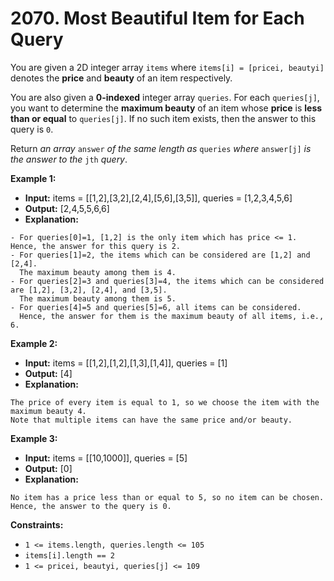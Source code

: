 # 2070. Most Beautiful Item for Each Query

You are given a 2D integer array `items` where `items[i] = [pricei, beautyi]` denotes the **price** and **beauty** of an item respectively.

You are also given a **0-indexed** integer array `queries`. For each `queries[j]`, you want to determine the **maximum beauty** of an item whose **price** is **less than or equal** to `queries[j]`. If no such item exists, then the answer to this query is `0`.

Return _an array_ `answer` _of the same length as_ `queries` _where_ `answer[j]` _is the answer to the_ `jth` _query_.

**Example 1:**

* **Input:** items = [[1,2],[3,2],[2,4],[5,6],[3,5]], queries = [1,2,3,4,5,6]
* **Output:** [2,4,5,5,6,6]
* **Explanation:**
```
- For queries[0]=1, [1,2] is the only item which has price <= 1. Hence, the answer for this query is 2.
- For queries[1]=2, the items which can be considered are [1,2] and [2,4].
  The maximum beauty among them is 4.
- For queries[2]=3 and queries[3]=4, the items which can be considered are [1,2], [3,2], [2,4], and [3,5].
  The maximum beauty among them is 5.
- For queries[4]=5 and queries[5]=6, all items can be considered.
  Hence, the answer for them is the maximum beauty of all items, i.e., 6.
```

**Example 2:**

* **Input:** items = [[1,2],[1,2],[1,3],[1,4]], queries = [1]
* **Output:** [4]
* **Explanation:**
```
The price of every item is equal to 1, so we choose the item with the maximum beauty 4.
Note that multiple items can have the same price and/or beauty.
```

**Example 3:**

* **Input:** items = [[10,1000]], queries = [5]
* **Output:** [0]
* **Explanation:**
```
No item has a price less than or equal to 5, so no item can be chosen.
Hence, the answer to the query is 0.
```

**Constraints:**

*   `1 <= items.length, queries.length <= 105`
*   `items[i].length == 2`
*   `1 <= pricei, beautyi, queries[j] <= 109`
